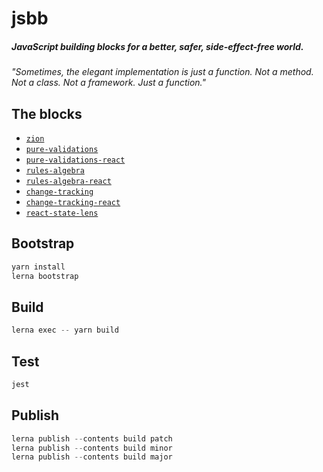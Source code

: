 # jsbb
##### JavaScript building blocks for a better, safer, side-effect-free world.

*"Sometimes, the elegant implementation is just a function. Not a method. Not a class. Not a framework. Just a function."*

## The blocks
  - [`zion`](./packages/zion#readme)
  - [`pure-validations`](./packages/pure-validations#readme)
  - [`pure-validations-react`](./packages/pure-validations-react#readme)
  - [`rules-algebra`](./packages/rules-algebra#readme)
  - [`rules-algebra-react`](./packages/rules-algebra-react#readme)
  - [`change-tracking`](./packages/change-tracking#readme)
  - [`change-tracking-react`](./packages/change-tracking-react#readme)
  - [`react-state-lens`](./packages/react-state-lens#readme)

## Bootstrap
```javascript
yarn install
lerna bootstrap
```

## Build
```javascript
lerna exec -- yarn build
```

## Test
```javascript
jest
```

## Publish
```javascript
lerna publish --contents build patch
lerna publish --contents build minor
lerna publish --contents build major
``` 